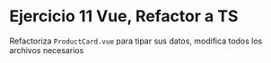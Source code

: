 # Ejercicio 11 Vue, Refactor a TS

Refactoriza `ProductCard.vue` para tipar sus datos, modifica todos los archivos necesarios
